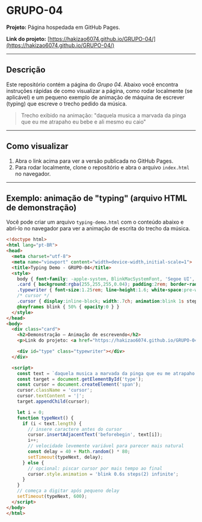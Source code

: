# GRUPO-04

**Projeto:** Página hospedada em GitHub Pages.

**Link do projeto:** [https://hakizao6074.github.io/GRUPO-04/](https://hakizao6074.github.io/GRUPO-04/)

---

## Descrição

Este repositório contém a página do *Grupo 04*. Abaixo você encontra instruções rápidas de como visualizar a página, como rodar localmente (se aplicável) e um pequeno exemplo de animação de máquina de escrever (typing) que escreve o trecho pedido da música.

> Trecho exibido na animação: "daquela musica a marvada da pinga que eu me atrapaho eu bebe e ali mesmo eu caio"

---

## Como visualizar

1. Abra o link acima para ver a versão publicada no GitHub Pages.
2. Para rodar localmente, clone o repositório e abra o arquivo `index.html` no navegador.

---

## Exemplo: animação de "typing" (arquivo HTML de demonstração)

Você pode criar um arquivo `typing-demo.html` com o conteúdo abaixo e abri-lo no navegador para ver a animação de escrita do trecho da música.

```html
<!doctype html>
<html lang="pt-BR">
<head>
  <meta charset="utf-8">
  <meta name="viewport" content="width=device-width,initial-scale=1">
  <title>Typing Demo - GRUPO-04</title>
  <style>
    body { font-family: -apple-system, BlinkMacSystemFont, 'Segoe UI', Roboto, 'Helvetica Neue', Arial; display:flex; align-items:center; justify-content:center; height:100vh; margin:0; background:#0f172a; color:#e6edf3 }
    .card { background:rgba(255,255,255,0.04); padding:2rem; border-radius:12px; box-shadow:0 6px 18px rgba(2,6,23,0.6); max-width:900px }
    .typewriter { font-size:1.25rem; line-height:1.6; white-space:pre-wrap; min-height:3em }
    /* cursor */
    .cursor { display:inline-block; width:.7ch; animation:blink 1s steps(2) infinite; }
    @keyframes blink { 50% { opacity:0 } }
  </style>
</head>
<body>
  <div class="card">
    <h2>Demonstração — Animação de escrevendo</h2>
    <p>Link do projeto: <a href="https://hakizao6074.github.io/GRUPO-04/" target="_blank">https://hakizao6074.github.io/GRUPO-04/</a></p>

    <div id="type" class="typewriter"></div>
  </div>

  <script>
    const text = `daquela musica a marvada da pinga que eu me atrapaho eu bebe e ali mesmo eu caio`;
    const target = document.getElementById('type');
    const cursor = document.createElement('span');
    cursor.className = 'cursor';
    cursor.textContent = '|';
    target.appendChild(cursor);

    let i = 0;
    function typeNext() {
      if (i < text.length) {
        // insere caractere antes do cursor
        cursor.insertAdjacentText('beforebegin', text[i]);
        i++;
        // velocidade levemente variável para parecer mais natural
        const delay = 40 + Math.random() * 80;
        setTimeout(typeNext, delay);
      } else {
        // opcional: piscar cursor por mais tempo ao final
        cursor.style.animation = 'blink 0.6s steps(2) infinite';
      }
    }
    // começa a digitar após pequeno delay
    setTimeout(typeNext, 600);
  </script>
</body>
</html>
